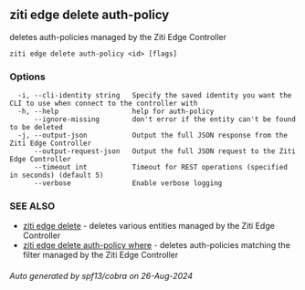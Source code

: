 ## ziti edge delete auth-policy

deletes auth-policies managed by the Ziti Edge Controller

```
ziti edge delete auth-policy <id> [flags]
```

### Options

```
  -i, --cli-identity string   Specify the saved identity you want the CLI to use when connect to the controller with
  -h, --help                  help for auth-policy
      --ignore-missing        don't error if the entity can't be found to be deleted
  -j, --output-json           Output the full JSON response from the Ziti Edge Controller
      --output-request-json   Output the full JSON request to the Ziti Edge Controller
      --timeout int           Timeout for REST operations (specified in seconds) (default 5)
      --verbose               Enable verbose logging
```

### SEE ALSO

* [ziti edge delete](../delete.md)	 - deletes various entities managed by the Ziti Edge Controller
* [ziti edge delete auth-policy where](where/where.md)	 - deletes auth-policies matching the filter managed by the Ziti Edge Controller

###### Auto generated by spf13/cobra on 26-Aug-2024
